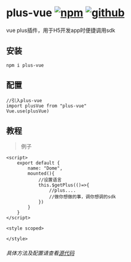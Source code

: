 # plus-vue [![npm](https://img.shields.io/badge/npm-Install-zys8119.svg?colorB=cb3837&style=flat-square)](https://www.npmjs.com/package/plus-vue)  [![github](https://img.shields.io/badge/github-<Code>-zys8119.svg?colorB=000000&style=flat-square)](https://github.com/zys8119/plus-vue)
vue plus插件，用于H5开发app时便捷调用sdk

## 安装

```angular2html
npm i plus-vue
```
## 配置

```angular2html
//引入plus-vue
import plusVue from "plus-vue"
Vue.use(plusVue)
```

## 教程

>例子
```vue
<script>
    export default {
        name: "Dome",
        mounted(){
            //设置语言
            this.$getPlus(()=>{
                //plus....
                //做你想做的事，调你想调的sdk
            })
        }
    }
</script>

<style scoped>

</style>
```

###### 具体方法及配置请查看[源代码](https://github.com/zys8119/plus-vue/blob/master/index.js)